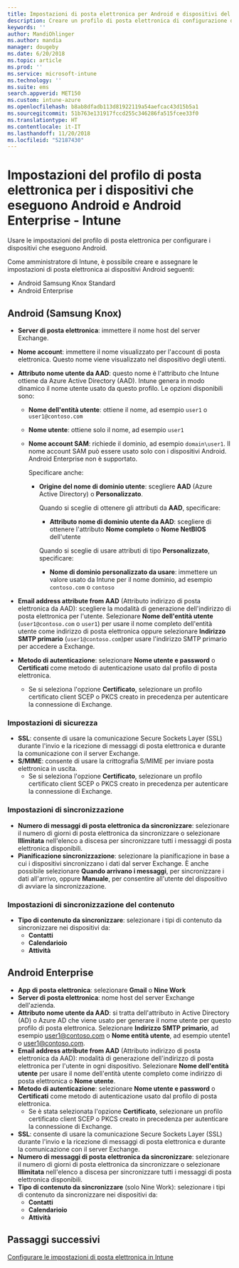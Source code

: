 ```yaml
---
title: Impostazioni di posta elettronica per Android e dispositivi del profilo di lavoro Android in Microsoft Intune - Azure | Microsoft Docs
description: Creare un profilo di posta elettronica di configurazione del dispositivo che usa server Exchange e recupera gli attributi da Azure Active Directory. È anche possibile abilitare SSL o SMIME, autenticare gli utenti con certificati o nome utente/password e sincronizzare posta elettronica e pianificazioni in Android e nei dispositivi del profilo di lavoro Android con Microsoft Intune.
keywords: ''
author: MandiOhlinger
ms.author: mandia
manager: dougeby
ms.date: 6/20/2018
ms.topic: article
ms.prod: ''
ms.service: microsoft-intune
ms.technology: ''
ms.suite: ems
search.appverid: MET150
ms.custom: intune-azure
ms.openlocfilehash: b8ab8dfadb113d81922119a54aefcac43d15b5a1
ms.sourcegitcommit: 51b763e131917fccd255c346286fa515fcee33f0
ms.translationtype: HT
ms.contentlocale: it-IT
ms.lasthandoff: 11/20/2018
ms.locfileid: "52187430"
---
```

# <a name="email-profile-settings-for-devices-running-android-and-android-enterprise---intune"></a>Impostazioni del profilo di posta elettronica per i dispositivi che eseguono Android e Android Enterprise - Intune

Usare le impostazioni del profilo di posta elettronica per configurare i dispositivi che eseguono Android.

Come amministratore di Intune, è possibile creare e assegnare le impostazioni di posta elettronica ai dispositivi Android seguenti:

- Android Samsung Knox Standard
- Android Enterprise

## <a name="android-samsung-knox"></a>Android (Samsung Knox)

- **Server di posta elettronica**: immettere il nome host del server Exchange.
- **Nome account**: immettere il nome visualizzato per l'account di posta elettronica. Questo nome viene visualizzato nel dispositivo degli utenti.
- **Attributo nome utente da AAD**: questo nome è l'attributo che Intune ottiene da Azure Active Directory (AAD). Intune genera in modo dinamico il nome utente usato da questo profilo. Le opzioni disponibili sono:
  - **Nome dell'entità utente**: ottiene il nome, ad esempio `user1` o `user1@contoso.com`
  - **Nome utente**: ottiene solo il nome, ad esempio `user1`
  - **Nome account SAM**: richiede il dominio, ad esempio `domain\user1`. Il nome account SAM può essere usato solo con i dispositivi Android. Android Enterprise non è supportato.

    Specificare anche:  
    - **Origine del nome di dominio utente**: scegliere **AAD** (Azure Active Directory) o **Personalizzato**.

      Quando si sceglie di ottenere gli attributi da **AAD**, specificare:
      - **Attributo nome di dominio utente da AAD**: scegliere di ottenere l'attributo **Nome completo** o **Nome NetBIOS** dell'utente

      Quando si sceglie di usare attributi di tipo **Personalizzato**, specificare:
      - **Nome di dominio personalizzato da usare**: immettere un valore usato da Intune per il nome dominio, ad esempio `contoso.com` o `contoso`

- **Email address attribute from AAD** (Attributo indirizzo di posta elettronica da AAD): scegliere la modalità di generazione dell'indirizzo di posta elettronica per l'utente. Selezionare **Nome dell'entità utente** (`user1@contoso.com` o `user1`) per usare il nome completo dell'entità utente come indirizzo di posta elettronica oppure selezionare **Indirizzo SMTP primario** (`user1@contoso.com`)per usare l'indirizzo SMTP primario per accedere a Exchange.

- **Metodo di autenticazione**: selezionare **Nome utente e password** o **Certificati** come metodo di autenticazione usato dal profilo di posta elettronica.
  - Se si seleziona l'opzione **Certificato**, selezionare un profilo certificato client SCEP o PKCS creato in precedenza per autenticare la connessione di Exchange.

### <a name="security-settings"></a>Impostazioni di sicurezza

- **SSL**: consente di usare la comunicazione Secure Sockets Layer (SSL) durante l'invio e la ricezione di messaggi di posta elettronica e durante la comunicazione con il server Exchange.
- **S/MIME**: consente di usare la crittografia S/MIME per inviare posta elettronica in uscita.
  - Se si seleziona l'opzione **Certificato**, selezionare un profilo certificato client SCEP o PKCS creato in precedenza per autenticare la connessione di Exchange.

### <a name="synchronization-settings"></a>Impostazioni di sincronizzazione

- **Numero di messaggi di posta elettronica da sincronizzare**: selezionare il numero di giorni di posta elettronica da sincronizzare o selezionare **Illimitata** nell'elenco a discesa per sincronizzare tutti i messaggi di posta elettronica disponibili.
- **Pianificazione sincronizzazione**: selezionare la pianificazione in base a cui i dispositivi sincronizzano i dati dal server Exchange. È anche possibile selezionare **Quando arrivano i messaggi**, per sincronizzare i dati all'arrivo, oppure **Manuale**, per consentire all'utente del dispositivo di avviare la sincronizzazione.

### <a name="content-sync-settings"></a>Impostazioni di sincronizzazione del contenuto

- **Tipo di contenuto da sincronizzare**: selezionare i tipi di contenuto da sincronizzare nei dispositivi da:
  - **Contatti**
  - **Calendarioio**
  - **Attività**

## <a name="android-enterprise"></a>Android Enterprise

- **App di posta elettronica**: selezionare **Gmail** o **Nine Work**
- **Server di posta elettronica**: nome host del server Exchange dell'azienda.
- **Attributo nome utente da AAD**: si tratta dell'attributo in Active Directory (AD) o Azure AD che viene usato per generare il nome utente per questo profilo di posta elettronica. Selezionare **Indirizzo SMTP primario**, ad esempio user1@contoso.com o **Nome entità utente**, ad esempio utente1 o user1@contoso.com.
- **Email address attribute from AAD** (Attributo indirizzo di posta elettronica da AAD): modalità di generazione dell'indirizzo di posta elettronica per l'utente in ogni dispositivo. Selezionare **Nome dell'entità utente** per usare il nome dell'entità utente completo come indirizzo di posta elettronica o **Nome utente**.
- **Metodo di autenticazione**: selezionare **Nome utente e password** o **Certificati** come metodo di autenticazione usato dal profilo di posta elettronica.
  - Se è stata selezionata l'opzione **Certificato**, selezionare un profilo certificato client SCEP o PKCS creato in precedenza per autenticare la connessione di Exchange.
- **SSL**: consente di usare la comunicazione Secure Sockets Layer (SSL) durante l'invio e la ricezione di messaggi di posta elettronica e durante la comunicazione con il server Exchange.
- **Numero di messaggi di posta elettronica da sincronizzare**: selezionare il numero di giorni di posta elettronica da sincronizzare o selezionare **Illimitata** nell'elenco a discesa per sincronizzare tutti i messaggi di posta elettronica disponibili.
- **Tipo di contenuto da sincronizzare** (solo Nine Work): selezionare i tipi di contenuto da sincronizzare nei dispositivi da:
  - **Contatti**
  - **Calendarioio**
  - **Attività**

## <a name="next-steps"></a>Passaggi successivi
[Configurare le impostazioni di posta elettronica in Intune](email-settings-configure.md)
